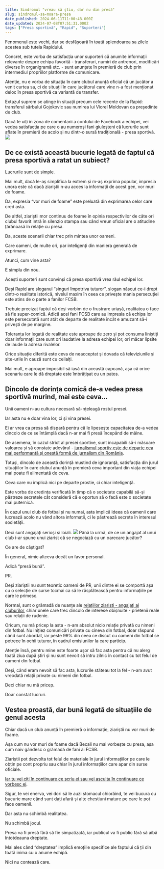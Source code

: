 ```yaml
---
title: Sindromul "vreau să știu, dar nu din presă"
slug: sindromul-sa-moara-presa
date_published: 2024-06-11T11:00:48.000Z
date_updated: 2024-07-08T07:51:31.000Z
tags: ["Presa sportivă", "Rapid", "Suporteri"]
---
```


Fenomenul este vechi, dar se desfășoară în toată splendoarea sa zilele acestea sub tutela Rapidului.

Concret, este vorba de satisfacția unor suporteri că anumite informații relevante despre echipa favorită - transferuri, numiri de antrenori, modificări diverse în organigramă etc. - sunt anunțate în premieră de club prin intermediul propriilor platforme de comunicare.

Atenție, nu e vorba de situația în care clubul anunță oficial că un jucător a venit curtea sa, ci de situații în care jucătorul care vine n-a fost menționat deloc în presa sportivă ca variantă de transfer.

Extazul suprem se atinge în situații precum cele recente de la Rapid: transferul sârbului Gojokovic sau numirea lui Viorel Moldovan ca președinte de club.

Dacă te uiți în zona de comentarii a contului de Facebook a echipei, vei vedea satisfacția pe care o au numeroși fani giuleșteni că lucrurile sunt aflate în premieră de acolo și nu dintr-o sursă tradițională - presa sportivă.
![](__GHOST_URL__/content/images/2024/06/Screenshot-2024-06-11-at-13.02.18.png)
## De ce există această bucurie legată de faptul că presa sportivă a ratat un subiect?

Lucrurile sunt de simple.

Mai mult, dacă le-aș simplifica la extrem și m-aș exprima popular, impresia unora este că dacă ziariștii n-au acces la informații de acest gen, vor muri de foame.

Da, expresia “vor muri de foame” este preluată din exprimarea celor care cred asta.

De altfel, ziariștii mor continuu de foame în opinia respectivilor de câte ori clubul favorit intră în silenzio stampa sau când vreun oficial are o atitudine țărănoasă în relație cu presa.

Da, aceste scenarii chiar trec prin mintea unor oameni.

Care oameni, de multe ori, par inteligenți din maniera generală de exprimare.

Atunci, cum vine asta?

E simplu din nou.

Acești suporteri sunt convinși că presa sportivă vrea răul echipei lor.

Deși Rapid are sloganul “singuri împotriva tuturor”, slogan născut ce-i drept dintr-o realitate istorică, nivelul maxim în ceea ce privește mania persecuției este atins de o parte a fanilor FCSB.

Trebuie precizat faptul că deși vorbim de o frustrare uriașă, realitatea o face să fie super-comică. Adică acei fani FCSB care au impresia că echipa lor este persecutată sunt atât de departe de realitate încât e amuzant să-i privești de pe margine.

Toleranța lor legată de realitate este aproape de zero și pot consuma liniștiți doar informații care sunt ori laudative la adresa echipei lor, ori măcar lipsite de laude la adresa rivalelor.

Orice situație diferită este ceva de neacceptat și dovada că televiziunile și site-urile în cauză sunt cu ceilalți.

Mai mult, e aproape imposibil să iasă din această capcană, așa că orice scenariu care le dă dreptate este îmbrățișat cu un patos.

## Dincolo de dorința comică de-a vedea presa sportivă murind, mai este ceva...

Unii oameni n-au cultura necesară să-nțeleagă rostul presei.

Iar asta nu e doar vina lor, ci și vina presei.

Ei ar vrea ca presa să dispară pentru că le lipesește capacitatea de-a vedea dincolo de ce se întâmplă dacă n-ar mai fi presă începând de mâine.

De asemena, în cazul strict al presei sportive, sunt incapabili să-i măsoare valoarea și să constate adevărul - [jurnalismul sportiv este de departe cea mai performantă și onestă formă de jurnalism din România](__GHOST_URL__/suprematia-presei-sportive/).

Totuși, dincolo de această dorință mustind de ignoranță, satisfacția din jurul situațiilor în care clubul anunță în premieră ceva important din viața echipei mai poate fi alimentată de ceva.

Ceva care nu implică nici pe departe prostie, ci chiar inteligență.

Este vorba de credința verificată în timp că o societate capabilă să-și păstreze secretele cât consideră că e oportun să o facă este o societate mai puternică.

În cazul unui club de fotbal și nu numai, asta implică ideea că oamenii care lucrează acolo nu vând altora informații, ci le păstrează secrete în interesul societății.

Deci sunt angajați serioși și loiali.
![](__GHOST_URL__/content/images/2024/06/Screenshot-2024-06-11-at-13.40.47.png)
Până la urmă, de ce un angajat al unui club i-ar spune unui ziarist că se negociază cu un oarecare jucător?

Ce are de câștigat?

În general, nimic altceva decât un favor personal.

Adică “presă bună”.

PR.

Deși ziariștii nu sunt teoretic oameni de PR, unii dintre ei se comportă așa cu o selecție de surse tocmai ca să le răsplătească pentru informațiile pe care le primesc.

Normal, sunt o grămadă de nuanțe ale [relațiilor ziariști - angajați ai cluburilor](__GHOST_URL__/relatii-ziaristi-oameni-din-fotbal/), chiar unele care trec dincolo de interese obișnuite - prietenii reale sau relații de rudenie.

Oricum, nu mă pricep la asta - n-am absolut nicio relație privată cu nimeni din fotbal. Nu inițiez comunicări private cu cineva din fotbal, doar răspund când sunt abordat, iar peste 99% din ceea ce discut cu oameni din fotbal se petrece în ochii tuturor, în cadrul emisiunilor la care particip.

Atenție însă, pentru mine este foarte ușor să fac asta pentru că nu alerg toată ziua după știri și nu sunt nevoit să intru zilnic în contact cu tot felul de oameni din fotbal.

Deși, când eram nevoit să fac asta, lucrurile stăteau tot la fel - n-am avut vreodată relații private cu nimeni din fotbal.

Deci chiar nu mă pricep.

Doar constat lucruri.

## Vestea proastă, dar bună legată de situațiile de genul acesta

Chiar dacă un club anunță în premieră o informație, ziariștii nu vor muri de foame.

Așa cum nu vor muri de foame dacă Becali nu mai vorbește cu presa, așa cum naiv gândesc o grămadă de fani ai FCSB.

Ziariștii pot dezvolta tot felul de materiale în jurul informațiilor pe care le obțin pe cont propriu sau chiar în jurul informațiilor care apar din surse oficiale.

[Iar tu vei citi în continuare ce scriu ei sau vei asculta în continuare ce vorbesc ei](__GHOST_URL__/fani-fcsb-boicot-vali-moraru-digi-sport/).

Sigur, te vei enerva, vei dori să le auzi stomacul chiorăind, te vei bucura cu bucurie mare când sunt dați afară și alte chestiuni mature pe care le pot face oamenii.

Dar asta nu schimbă realitatea.

Nu schimbă jocul.

Presa va fi presă fără să fie simpatizată, iar publicul va fi public fără să aibă întotdeauna dreptate.

Mai ales când “dreptatea” implică emoțiile specifice ale faptului că ții din toată inima cu o anume echipă.

Nici nu contează care.
